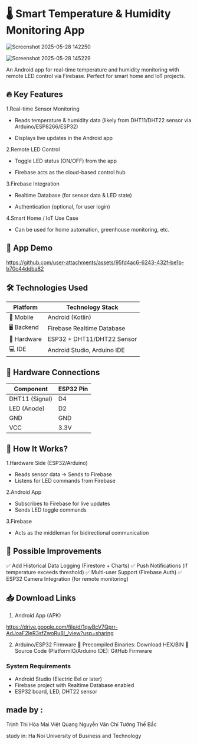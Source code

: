 # 🌡️ Smart Temperature & Humidity Monitoring App

![Screenshot 2025-05-28 142250](https://github.com/user-attachments/assets/d25d2651-401d-4d0e-a383-f60580671f62) 

![Screenshot 2025-05-28 145229](https://github.com/user-attachments/assets/08b462bc-d23b-40d2-bd21-dcf6002a1333)

An Android app for real-time temperature and humidity monitoring with remote LED control via Firebase. Perfect for smart home and IoT projects.




## 🔥 Key Features
1.Real-time Sensor Monitoring

  - Reads temperature & humidity data (likely from DHT11/DHT22 sensor via Arduino/ESP8266/ESP32)

  - Displays live updates in the Android app

2.Remote LED Control

 - Toggle LED status (ON/OFF) from the app

 - Firebase acts as the cloud-based control hub

3.Firebase Integration

  - Realtime Database (for sensor data & LED state)

  - Authentication (optional, for user login)

4.Smart Home / IoT Use Case

  - Can be used for home automation, greenhouse monitoring, etc.

## 🎥 App Demo



https://github.com/user-attachments/assets/95fd4ac6-6243-432f-be1b-b70c44ddba82



## 🛠 Technologies Used

| Platform       | Technology Stack          |
|----------------|---------------------------|
| 📱 Mobile      | Android (Kotlin)          |
| 🖥️ Backend     | Firebase Realtime Database|
| 🔌 Hardware    | ESP32 + DHT11/DHT22 Sensor|
| 💻 IDE         | Android Studio, Arduino IDE |

## 🔌 Hardware Connections

| Component      | ESP32 Pin |
|----------------|----------|
| DHT11 (Signal) | D4       |
| LED (Anode)    | D2       |
| GND            | GND      |
| VCC            | 3.3V     |

## 📝 How It Works?

1.Hardware Side (ESP32/Arduino)
  - Reads sensor data → Sends to Firebase
  - Listens for LED commands from Firebase

2.Android App
  - Subscribes to Firebase for live updates
  - Sends LED toggle commands

3.Firebase
  - Acts as the middleman for bidirectional communication


## 🚀 Possible Improvements
✅ Add Historical Data Logging (Firestore + Charts)
✅ Push Notifications (if temperature exceeds threshold)
✅ Multi-user Support (Firebase Auth)
✅ ESP32 Camera Integration (for remote monitoring)

## 📥 Download Links
1. Android App (APK)
   
https://drive.google.com/file/d/1qwBcV7Qprr-AdJoaF2leR3sfZwoRu8I_/view?usp=sharing

2. Arduino/ESP32 Firmware
📌 Precompiled Binaries: Download HEX/BIN
📌 Source Code (PlatformIO/Arduino IDE): GitHub Firmware

### System Requirements
- Android Studio (Electric Eel or later)
- Firebase project with Realtime Database enabled
- ESP32 board, LED, DHT22 sensor


## made by :
Trịnh Thi Hòa 
Mai Việt Quang 
Nguyễn Văn Chí 
Tưởng Thế Bắc 

study in: Ha Noi University of Business and Technology
